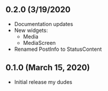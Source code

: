 ## 0.2.0 (3/19/2020
- Documentation updates
- New widgets:
    - Media
    - MediaScreen
- Renamed PostInfo to StatusContent

## 0.1.0 (March 15, 2020)

* Initial release my dudes
